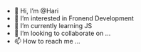 - 👋 Hi, I’m @Hari
- 👀 I’m interested in Fronend Development
- 🌱 I’m currently learning JS
- 💞️ I’m looking to collaborate on ...
- 📫 How to reach me ...

<!---
Harisk78/Harisk78 is a ✨ special ✨ repository because its `README.md` (this file) appears on your GitHub profile.
You can click the Preview link to take a look at your changes.
--->
